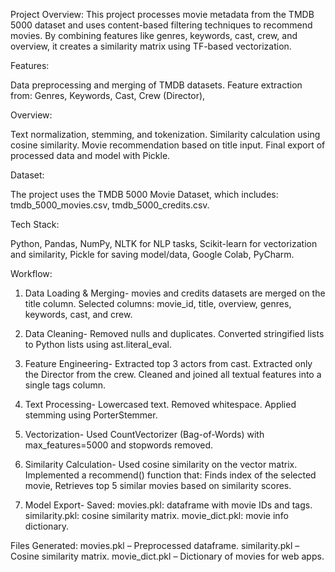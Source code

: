 Project Overview:
This project processes movie metadata from the TMDB 5000 dataset and uses content-based filtering techniques to recommend movies. By combining features like genres, keywords, cast, crew, and overview, it creates a similarity matrix using TF-based vectorization.

Features:

Data preprocessing and merging of TMDB datasets.
Feature extraction from:
Genres,
Keywords,
Cast,
Crew (Director),

Overview:

Text normalization, stemming, and tokenization.
Similarity calculation using cosine similarity.
Movie recommendation based on title input.
Final export of processed data and model with Pickle.

Dataset:

The project uses the TMDB 5000 Movie Dataset, which includes:
tmdb_5000_movies.csv,
tmdb_5000_credits.csv.

Tech Stack:

Python,
Pandas, NumPy,
NLTK for NLP tasks,
Scikit-learn for vectorization and similarity,
Pickle for saving model/data,
Google Colab, PyCharm.

Workflow:

1. Data Loading & Merging-
movies and credits datasets are merged on the title column.
Selected columns: movie_id, title, overview, genres, keywords, cast, and crew.

2. Data Cleaning-
Removed nulls and duplicates.
Converted stringified lists to Python lists using ast.literal_eval.

3. Feature Engineering-
Extracted top 3 actors from cast.
Extracted only the Director from the crew.
Cleaned and joined all textual features into a single tags column.

4. Text Processing-
Lowercased text.
Removed whitespace.
Applied stemming using PorterStemmer.

5. Vectorization-
Used CountVectorizer (Bag-of-Words) with max_features=5000 and stopwords removed.

6. Similarity Calculation-
Used cosine similarity on the vector matrix.
Implemented a recommend() function that:
Finds index of the selected movie,
Retrieves top 5 similar movies based on similarity scores.

7. Model Export-
Saved:
movies.pkl: dataframe with movie IDs and tags.
similarity.pkl: cosine similarity matrix.
movie_dict.pkl: movie info dictionary.

Files Generated:
movies.pkl – Preprocessed dataframe.
similarity.pkl – Cosine similarity matrix.
movie_dict.pkl – Dictionary of movies for web apps.
